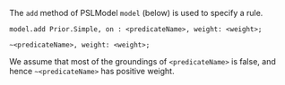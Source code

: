 The `add` method of PSLModel `model` (below) is used to specify a rule.

`model.add Prior.Simple, on : <predicateName>, weight: <weight>;`

`~<predicateName>, weight: <weight>;`

We assume that most of the groundings of `<predicateName>` is false, and hence `~<predicateName>` has positive weight.

